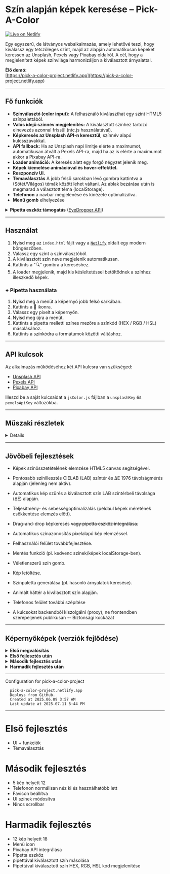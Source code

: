 # Szín alapján képek keresése – Pick-A-Color

[![Live on Netlify](https://img.shields.io/badge/Live_on-Netlify-brightgreen?style=for-the-badge&logo=netlify&logoColor=white)](https://pick-a-color-project.netlify.app)

Egy egyszerű, de látványos webalkalmazás, amely lehetővé teszi, hogy kiválassz egy tetszőleges színt, majd az alapján automatikusan képeket keressen az Unsplash, Pexels vagy Pixabay oldalról. A cél, hogy a megjelenített képek színvilága harmonizáljon a kiválasztott árnyalattal.

**Élő demó:**  
[https://pick-a-color-project.netlify.app](https://pick-a-color-project.netlify.app)

---

## Fő funkciók

- **Színválasztó (color input):** A felhasználó kiválaszthat egy színt HTML5 színpalettából.
- **Valós idejű színnév megjelenítés:** A kiválasztott színhez tartozó elnevezés azonnal frissül (ntc.js használatával).
- **Képkeresés az Unsplash API-n keresztül**, színnév alapú kulcsszavakkal.
- **API fallback:** Ha az Unsplash napi limitje elérte a maximumot, automatikusan átvált a Pexels API-ra, majd ha az is elérte a maximumot akkor a Pixabay API-ra.
- **Loader animáció:** A keresés alatt egy forgó négyzet jelenik meg.
- **Képek kiemelése animációval és hover-effekttel.**
- **Reszponzív UI.**
- **Témaválasztás** A jobb felső sarokban lévő gombra kattintva a (Sötét/Világos) témák között lehet váltani. Az ablak bezárása után is megmarad a választott téma (localStorage).
- **Telefonon** a navbar megjelenése és kinézete optimalizálva.
- **Menü gomb** elhelyezése

<details>
<summary><strong>Pipetta eszköz támogatás</strong> (<a href="https://developer.chrome.com/docs/capabilities/web-apis/eyedropper">EyeDropper API</a>)</summary>

| Böngésző | Verzió | Támogatás |
|----------|--------|-----------|
| ![Chrome](https://img.shields.io/badge/Chrome-95%2B-brightgreen?logo=google-chrome&logoColor=white) | 95+ | ✅ |
| ![Edge](https://img.shields.io/badge/Edge-95%2B-brightgreen?logo=microsoft-edge&logoColor=white) | 95+ | ✅ |
| ![Firefox](https://img.shields.io/badge/Firefox-Nem%20támogatott-red?logo=firefox-browser&logoColor=white) | – | ❌ |
| ![Safari](https://img.shields.io/badge/Safari-Nem%20támogatott-red?logo=safari&logoColor=white) | – | ❌ |

</details>


---

## Használat
      
1. Nyisd meg az `index.html` fájlt vagy a [`Netlify`](https://pick-a-color-project.netlify.app) oldalt egy modern böngészőben.
2. Válassz egy színt a színválasztóból.
3. A kiválasztott szín neve megjelenik automatikusan.
4. Kattints a "🔍" gombra a kereséshez.
5. A loader megjelenik, majd kis késleltetéssel betöltődnek a színhez illeszkedő képek.
      
### + Pipetta használata
      
1. Nyisd meg a menüt a képernyő jobb felső sarkában.
2. Kattints a 💉 ikonra.
3. Válassz egy pixelt a képernyőn.
4. Nyisd meg újra a menüt.
5. Kattints a pipetta melletti színes mezőre a színkód (HEX / RGB / HSL) másolásához.
6. Kattints a színkódra a formátumok közötti váltáshoz.

---

## API kulcsok

Az alkalmazás működéséhez két API kulcsra van szükséged:

- [Unsplash API](https://unsplash.com/developers)
- [Pexels API](https://www.pexels.com/api/)
- [Pixabay API](https://pixabay.com/api/docs/)

Illeszd be a saját kulcsaidat a `jsColor.js` fájlban a `unsplashKey` és `pexelsApiKey` változókba.

---

## Műszaki részletek

<details>
      
- **Színnév meghatározás:** [`ntc.js`](https://github.com/insomnious0x01/ntc-js/blob/master/ntc.js) (Name That Color)
- **Stílus:** CSS és Bootstrap 4.6.2 alapú megvalósítás, animált hover-hatásokkal, interaktív keresőgombbal és témaválasztó gombbal.
- **Logó:** A bal felső sarokban található logót a [`Logo`](https://logo.com/) oldalán készítettem el.
- **Kereső ikon:** Flaticon: [`ICON`](https://www.flaticon.com/free-icon/search_3686896?term=search&page=1&position=16&origin=tag&related_id=3686896) Világos: #ecca2f  Sötét: #9ba7f3
- **Font:** [`Groovetastic`](https://www.dafont.com/groovetastic.font)
- **Favicon:** [`Favicon.io`](https://favicon.io/emoji-favicons/artist-palette/) Emoji Favicons > artist palette
- **Menü ikon:** [`Flaticon`](https://www.flaticon.com/free-icon/menu_660376?term=menu&page=1&position=48&origin=tag&related_id=660376) Világos: #ecca2f  Sötét: #9ba7f3
- **Pipetta ikon:** [`Flaticon`](https://www.flaticon.com/free-icon/dropper_9210683?term=pipette&page=3&position=84&origin=tag&related_id=9210683) + Szinezés
</details>

---

## Jövőbeli fejlesztések

-    Képek színösszetételének elemzése HTML5 canvas segítségével.
-    Pontosabb színillesztés CIELAB (LAB) színtér és ΔE 1976 távolságmérés alapján (jelenleg nem aktív).
-    Automatikus kép szűrés a kiválasztott szín LAB színtérbeli távolsága (ΔE) alapján.
-    Teljesítmény- és sebességoptimalizálás (például képek méretének csökkentése elemzés előtt).
-    Drag-and-drop képkeresés ~~vagy pipetta eszköz integrálása.~~
-    Automatikus színazonosítás pixelalapú kép elemzéssel.
-    Felhasználói felület továbbfejlesztése.


-    Mentés funkció (pl. kedvenc színek/képek localStorage-ben).
-    Véletlenszerű szín gomb.
-    Kép letöltése.
-    Színpaletta generálása (pl. hasonló árnyalatok keresése).
-    Animált háttér a kiválasztott szín alapján.
-    Telefonos felület további szépítése


-    A kulcsokat backendből kiszolgálni (proxy), ne frontendben szerepeljenek publikusan -- Biztonsági kockázat

---

## Képernyőképek (verziók fejlődése)

<details>
<summary><strong>Első megvalósítás</strong></summary>
      
<img src="https://github.com/user-attachments/assets/a2ed5a95-0c51-4474-9649-6fe22c24d7e1" alt="image" width="550"/>
</details> 

<details> 
<summary><strong>Első fejlesztés után</strong></summary>
      
<img src="https://github.com/user-attachments/assets/fb9bf8ed-234c-4520-a7f6-5eba2ce84f94" alt="image" width="550"/>
</details> 

<details> 
<summary><strong>Második fejlesztés után</strong></summary>
      
#### Sötét
<img src="https://github.com/user-attachments/assets/cba3f5e2-c652-4a2c-ac22-2e7a05d41087" alt="image" width="550"/>

#### Világos
<img src="https://github.com/user-attachments/assets/6a630e4d-2884-4176-ad41-651a065c4d3a" alt="V3-light" width="550"/>

#### Favicon 
<img src="https://github.com/user-attachments/assets/bd067e60-e0a6-4b13-bb96-7b76df208d66" alt="V3-favicon" width="550"/>

#### Telefon
<img src="https://github.com/user-attachments/assets/29c9f0b5-632b-40d9-8ddb-0bfded13de24" alt="V3-dark-phone" width="250"/>
</details> 

<details> 
<summary><strong>Harmadik fejlesztés után</strong></summary>

#### Sötét
<img src="https://github.com/user-attachments/assets/dc0ddbff-c783-48d3-9310-571df055977c" alt="V4-dark" width="550"/>
</details> 

---


Configuration for pick-a-color-project

      pick-a-color-project.netlify.app
      Deploys from GitHub.
      Created at 2025.06.09 3:57 AM
      Last update at 2025.07.11 5:44 PM

---

# Első fejlesztés

- UI + funkciók
- Témaválasztás

# Második fejlesztés

- 5 kép helyett 12
- Telefonon normálisan néz ki és használhatóbb lett
- Favicon beállítva
- UI színek módosítva
- Nincs scrollbar

# Harmadik fejlesztés

- 12 kép helyett 18
- Menü icon
- Pixabay API integrálása
- Pipetta eszköz
- pipettával kiválasztott szín másolása
- Pipettával kiválasztott szín HEX, RGB, HSL kód megjelenítése

